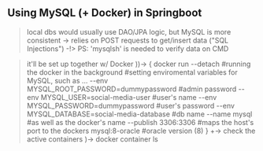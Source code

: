 ## Using MySQL (+ Docker) in Springboot ##
> local dbs would usually use DAO/JPA logic, but MySQL is more consistent
    \-> relies on POST requests to get/insert data ("SQL Injections")
    \-!> PS: 'mysqlsh' is needed to verify data on CMD 

> it'll be set up together w/ Docker
    ))-> {
        docker run --detach #running the docker in the background
        #setting enviromental variables for MySQL, such as ...
        --env MYSQL_ROOT_PASSWORD=dummypassword #admin password
        --env MYSQL_USER=social-media-user  #user's name
        --env MYSQL_PASSWORD=dummypassword #user's password
        --env MYSQL_DATABASE=social-media-database #db name
        --name mysql #as well as the docker's name
        --publish 3306:3306 #maps the host's port to the dockers
        mysql:8-oracle  #oracle version (8)
    }
        +-> check the active containers
            )-> docker container ls
